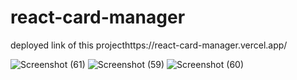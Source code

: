 # react-card-manager

deployed link of this projecthttps://react-card-manager.vercel.app/



![Screenshot (61)](https://user-images.githubusercontent.com/120211978/227777937-7fdc7a8e-bc40-4c6d-a6c0-ee395efe1281.png)
![Screenshot (59)](https://user-images.githubusercontent.com/120211978/227777940-2b4d02d7-67c2-4be6-ba26-4c3576f7a860.png)
![Screenshot (60)](https://user-images.githubusercontent.com/120211978/227777942-293a1b00-0ef2-46d6-a461-bfb587ed680f.png)
